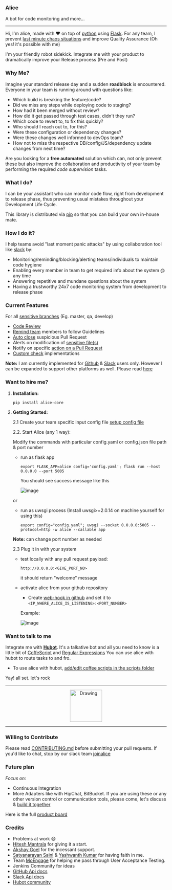 ### Alice
A bot for code monitoring and more...
________________________________

Hi, I'm alice, made with :heart: on top of [python](https://www.python.org/) using [Flask](http://flask.pocoo.org/).
For any team, I prevent [last minute chaos situations](https://github.com/moengage/alice/blob/master/README.md#why-me?) and improve Quality Assurance (Oh yes! it's possible with me)

I'm your friendly robot sidekick. Integrate me with your product to dramatically improve your Release process (Pre and Post)

### Why Me?
Imagine your standard release day and a sudden **roadblock** is encountered.
Everyone in your team is running around with questions like:

- Which build is breaking the feature/code?
- Did we miss any steps while deploying code to staging?
- How had it been merged without review?
- How did it get passed through test cases, didn't they run?
- Which code to revert to, to fix this quickly?
- Who should I reach out to, for this?
- Were these configuration or dependency changes?
- Were these changes well informed to devOps team?
- How not to miss the respective DB/config/JS/dependency update changes from next time?

Are you looking for a **free automated** solution which can, not only prevent these but also improve the collaboration and productivity of your team by performing the required *code supervision* tasks.

### What I do?
I can be your assistant who can monitor code flow, right from development to release phase, thus preventing usual mistakes throughout your Development Life Cycle.

This library is distributed via [pip](https://pypi.python.org/pypi/alice-core) so that you can build your own in-house mate.

### How I do it?
I help teams avoid "last moment panic attacks" by using collaboration tool like [slack](https://slack.com/) by:
- Monitoring/reminding/blocking/alerting teams/individuals to maintain code hygiene
- Enabling every member in team to get required info about the system @ any time
- Answering repetitive and mundane questions about the system
- Having a trustworthy 24x7 code monitoring system from development to release phase

### Current Features
For all [sensitive branches](https://github.com/moengage/alice/blob/master/docs/checks.md#sensitive-branch) (Eg. master, qa, develop)
- [Code Review](https://github.com/moengage/alice/blob/master/docs/checks.md#code-review)
- [Remind team](https://github.com/moengage/alice/blob/master/docs/checks.md#remind-duidelines) members to follow Guidelines
- [Auto close](https://github.com/moengage/alice/blob/master/docs/checks.md#auto-close-pull-request) suspicious Pull Request
- Alerts on modification of [sensitive file(s)](https://github.com/moengage/alice/blob/master/docs/checks.md#alerts-to-devops-for-modification-of-sensitive-file(s))
- Notify on specific [action on a Pull Request](https://github.com/moengage/alice/blob/master/docs/checks.md#notify-on-commits)
- [Custom check](https://github.com/moengage/alice/blob/master/docs/extend_alice.md#adding-more-checks) implementations

**Note:** I am currently implemented for [Github](https://github.com/) & [Slack](https://slack.com/) users only. However I can be expanded to support other platforms as well. Please read [here](https://github.com/moengage/alice#want-to-contribute)

### Want to hire me?

1. **Installation:** 
   ```
   pip install alice-core
   ```
2. **Getting Started:**

   2.1  Create your team specific input config file [setup config file](https://github.com/moengage/alice/blob/master/docs/setup_config.md)

   2.2. Start Alice (any 1 way):

   Modify the commands with particular config.yaml or config.json file path & port number
 	-  run as flask app

      	```
      	export FLASK_APP=alice config='config.yaml'; flask run --host 0.0.0.0 --port 5005
      	```
        You should see success message like this

        ![image](https://cloud.githubusercontent.com/assets/12966925/25900478/3c801d38-35b1-11e7-9701-ee9a1ebb134f.png)

      or
    -  run as uwsgi process (Install uwsgi>=2.0.14 on machine yourself for using this)

      	```
      	export config="config.yaml"; uwsgi --socket 0.0.0.0:5005 --protocol=http -w alice --callable app
      	```
    **Note:** can change port number as needed



   2.3 Plug it in with your system
   - test locally with any pull request payload:
     ```
     http://0.0.0.0:<GIVE_PORT_NO>
     ```
     it should return "welcome" message

   - activate alice from your github repository

     - Create [web-hook in github](https://developer.github.com/webhooks/creating/) and set it to `<IP_WHERE_ALICE_IS_LISTENING>:<PORT_NUMBER>`

     Example:

     ![image](https://user-images.githubusercontent.com/12966925/28384333-f16100a2-6ce1-11e7-849b-8ed956e1964a.png)

### Want to talk to me
Integrate me with [**Hubot**](https://hubot.github.com/docs). It's a talkative bot and all you need to know is a little bit of [CoffeScript](http://coffeescript.org/) and [Regular Expressions](https://www.w3schools.com/js/js_regexp.asp)
You can use alice with hubot to route tasks to and fro.
- To use alice with hubot, [add/edit coffee scripts in the scripts folder](https://github.com/github/hubot/blob/master/docs/scripting.md)

Yay! all set. let's rock

----------------------
 <center> <img src="https://cloud.githubusercontent.com/assets/12966925/25533071/ffc4f7c8-2c4c-11e7-9308-ae295a9f34b7.gif" alt="Drawing" style="width: 100px;"/> </center>

----------------------

### Willing to Contribute
Please read [CONTRIBUTING.md](https://github.com/moengage/alice/tree/master/.github/CONTRIBUTING.md) before submitting your pull requests.
If you'd like to chat, stop by our slack team [joinalice](https://joinalice.slack.com/messages)

### Future plan
*Focus on:*
- Continuous Integration
- More Adapters like with HipChat, BitBucket. If you are using these or any other version control or communication tools, please come, let's discuss & [build it together](https://github.com/moengage/alice/blob/master/.github/CONTRIBUTING.md#32-adding-more-adapters)

Here is the full [product board](https://github.com/moengage/alice/projects/1)

### Credits
- Problems at work :smile:
- [Hitesh Mantrala](https://github.com/hittudiv) for giving it a start.
- [Akshay Goel](https://github.com/akgoel-mo) for the incessant support.
- [Satyanarayan Saini](https://github.com/satyamoengage) & [Yashwanth Kumar](https://github.com/yashwanth2) for having faith in me.
- Team [MoEngage](http://moengage.com/) for helping me pass through User Acceptance Testing.
- Jenkins Community for ideas
- [GitHub Api docs](https://developer.github.com/)
- [Slack Api docs](https://api.slack.com/)
- [Hubot community](https://github.com/github/hubot)


